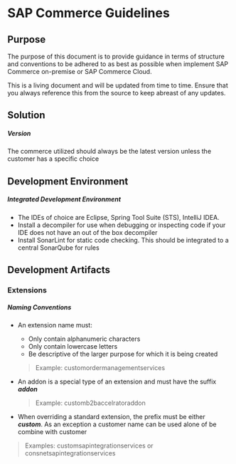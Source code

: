 # SAP Commerce Guidelines

## Purpose
The purpose of this document is to provide guidance in terms of structure and conventions to be adhered to as best as possible when implement  SAP Commerce on-premise or SAP Commerce Cloud. 

This is a living document and will be updated from time to time. Ensure that you always reference this from the source to keep abreast of any updates. 

## Solution
	
##### Version
The commerce utilized should always be the latest version unless the customer has a specific choice

## Development Environment

##### Integrated Development Environment
- The IDEs of choice are Eclipse, Spring Tool Suite (STS), IntelliJ IDEA.
-  Install a decompiler for use when debugging or inspecting code if your IDE does not have an out of the box decompiler
- Install SonarLint for static code checking. This should be integrated to a central SonarQube for rules

## Development Artifacts

### Extensions
##### Naming  Conventions
- An extension name must: 
	- Only contain alphanumeric characters
	- Only contain lowercase letters
	- Be descriptive of the larger purpose for which it is being created
	> Example: customordermanagementservices
	
- An addon is a special type of an extension and must have the suffix ***addon***
	> Example: customb2baccelratoraddon

- When overriding a standard extension, the prefix must be either ***custom***. As an exception a customer name can be used alone of be combine with customer
> Examples: customsapintegrationservices or consnetsapintegrationservices
<!--stackedit_data:
eyJoaXN0b3J5IjpbNDY5MjE5MjgzLDE3NzU0NzU0MSwtODE4Nz
QzNzY3XX0=
-->